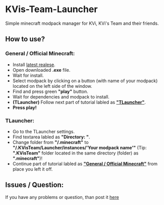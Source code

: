 # KVis-Team-Launcher
Simple minecraft modpack manager for KVi, KVi's Team and their friends.
## How to use?
### General / Official Minecraft:
 - Install [latest realese](https://github.com/KViEternal/KVis-Team-Launcher/releases).
 - Open downloaded **.exe** file.
 - Wait for install.
 - Select modpack by clicking on a button (with name of your modpack) located on the left side of the window.
 - Find and press green **"play"** button.
 - Wait for dependencies and modpack to install.
 - **(TLauncher)** Follow next part of tutorial labled as **["TLauncher"](https://github.com/KViEternal/KVis-Team-Launcher/tree/main?tab=readme-ov-file#tlauncher)**.
 - **Press play!** 
### TLauncher:
 - Go to the TLauncher settings.
 - Find textarea labled as **"Directory: "**.
 - Change folder from **"/.minecraft"** to **"/.KVisTeam/Launcher/instances/'Your modpack name'"** (Tip: **".KVisTeam"** folder located in the same directory (folder) as **".minecraft"**)!
 - Continue part of tutorial labled as **["General / Official Minecraft"](https://github.com/KViEternal/KVis-Team-Launcher/tree/main?tab=readme-ov-file#general--official-minecraft)** from place you left it off.
## Issues / Question:
If you have any problems or question, than post it [here](https://github.com/KViEternal/KVis-Team-Launcher/issues)

